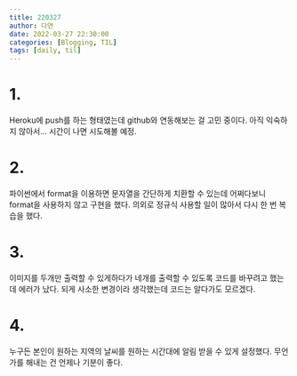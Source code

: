 ```yaml
---
title: 220327
author: 다연
date: 2022-03-27 22:30:00
categories: [Blogging, TIL]
tags: [daily, til]
---
```

# 1.
Heroku에 push를 하는 형태였는데 github와 연동해보는 걸 고민 중이다. 아직 익숙하지 않아서... 시간이 나면 시도해볼 예정.

# 2.
파이썬에서 format을 이용하면 문자열을 간단하게 치환할 수 있는데 어쩌다보니 format을 사용하지 않고 구현을 했다. 의외로 정규식 사용할 일이 많아서 다시 한 번 복습을 했다.

# 3.
이미지를 두개만 출력할 수 있게하다가 네개를 출력할 수 있도록 코드를 바꾸려고 했는데 에러가 났다. 되게 사소한 변경이라 생각했는데 코드는 알다가도 모르겠다.

# 4.
누구든 본인이 원하는 지역의 날씨를 원하는 시간대에 알림 받을 수 있게 설정했다. 무언가를 해내는 건 언제나 기분이 좋다.
